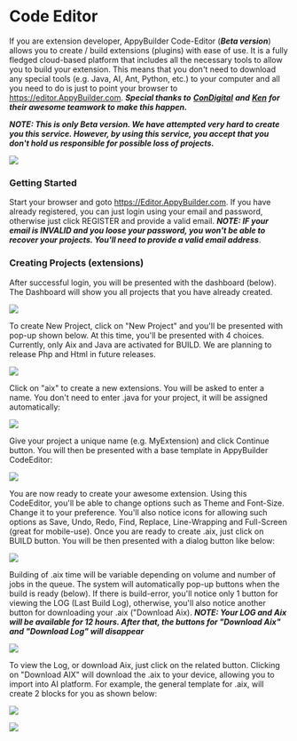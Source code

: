 # Code Editor

If you are extension developer, AppyBuilder Code-Editor \(_**Beta version**_\) allows you to create / build extensions \(plugins\) with ease of use. It is a fully fledged cloud-based platform that includes all the necessary tools to allow you to build your extension. This means that you don't need to download any special tools \(e.g. Java, AI, Ant, Python, etc.\) to your computer and all you need to do is just to point your browser to https://editor.AppyBuilder.com. _**Special thanks to**_ [_**ConDigital**_](https://community.appybuilder.com/u/condigital/summary) _**and**_ [_**Ken**_](https://community.appybuilder.com/u/ken/summary) _**for their awesome teamwork to make this happen.**_

_**NOTE: This is only Beta version. We have attempted very hard to create you this service. However, by using this service, you accept that you don't hold us responsible for possible loss of projects.**_

![](.gitbook/assets/image%20%2837%29.png)



### **Getting Started**

Start your browser and goto https://Editor.AppyBuilder.com. If you have already registered, you can just login using your email and password, otherwise just click REGISTER and provide a valid email. _**NOTE: IF your email is INVALID and you loose your password, you won't be able to recover your projects. You'll need to provide a valid email address**_. 

### **Creating Projects \(extensions\)**

After successful login, you will be presented with the dashboard \(below\). The Dashboard will show you all projects that you have already created. 

![](.gitbook/assets/image%20%2823%29.png)

To create New Project, click on "New Project" and you'll be presented with pop-up shown below. At this time, you'll be presented with 4 choices. Currently, only Aix and Java are activated for BUILD. We are planning to release Php and Html in future releases. 

![](.gitbook/assets/image%20%2850%29.png)

  
Click on "aix" to create a new extensions. You will be asked to enter a name. You don't need to enter .java for your project, it will be assigned automatically:

![](.gitbook/assets/image%20%2856%29.png)

  
Give your project a unique name \(e.g. MyExtension\) and click Continue button. You will then be presented with a base template in AppyBuilder CodeEditor:

![](.gitbook/assets/image%20%2836%29.png)

  
You are now ready to create your awesome extension. Using this CodeEditor, you'll be able to change options such as Theme and Font-Size. Change it to your preference. You'll also notice icons for allowing such options as Save, Undo, Redo, Find, Replace, Line-Wrapping and Full-Screen \(great for mobile-use\). Once you are ready to create .aix, just click on BUILD button. You will be then presented with a dialog button like below:

![](.gitbook/assets/image%20%2876%29.png)

  
Building of .aix time will be variable depending on volume and number of jobs in the queue. The system will automatically pop-up buttons when the build is ready \(below\). If there is build-error, you'll notice only 1 button for viewing the LOG \(Last Build Log\), otherwise, you'll also notice another button for downloading your .aix \("Download Aix\). _**NOTE: Your LOG and Aix will be available for 12 hours. After that, the buttons for "Download Aix" and "Download Log" will disappear**_

![](.gitbook/assets/image%20%2874%29.png)

  
To view the Log, or download Aix, just click on the related button. Clicking on "Download AIX" will download the .aix to your device, allowing you to import into AI platform. For example, the general template for .aix, will create 2 blocks for you as shown below:

![](.gitbook/assets/image%20%2855%29.png)

  


![](.gitbook/assets/image%20%2820%29.png)

  




